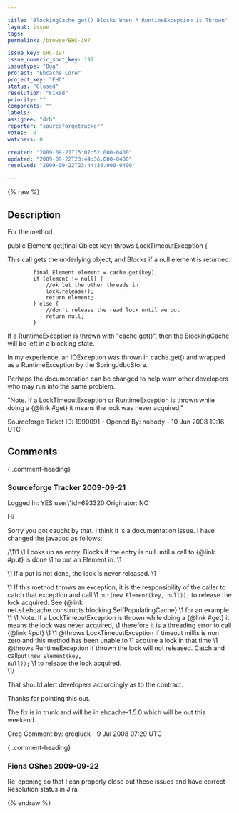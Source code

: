 ```yaml
---

title: "BlockingCache.get() Blocks When A RuntimeException is Thrown"
layout: issue
tags: 
permalink: /browse/EHC-197

issue_key: EHC-197
issue_numeric_sort_key: 197
issuetype: "Bug"
project: "Ehcache Core"
project_key: "EHC"
status: "Closed"
resolution: "Fixed"
priority: ""
components: ""
labels: 
assignee: "drb"
reporter: "sourceforgetracker"
votes:  0
watchers: 0

created: "2009-09-21T15:07:52.000-0400"
updated: "2009-09-22T23:44:36.000-0400"
resolved: "2009-09-22T23:44:36.000-0400"

---
```




{% raw %}



## Description

<div markdown="1" class="description">

For the method 

public Element get(final Object key) throws LockTimeoutException {

This call gets the underlying object, and Blocks if a null element is returned.

            final Element element = cache.get(key);
            if (element != null) {
                //ok let the other threads in
                lock.release();
                return element;
            } else {
                //don't release the read lock until we put
                return null;
            }

If a RuntimeException is thrown with "cache.get()", then the BlockingCache will be left in a blocking state. 

In my experience, an IOException was thrown in cache.get() and wrapped as a RuntimeException by the SpringJdbcStore. 

Perhaps the documentation can be changed to help warn other developers who may run into the same problem.

"Note. If a LockTimeoutException or RuntimeException is thrown while doing a {@link #get} it means the lock was never acquired,"

Sourceforge Ticket ID: 1990091 - Opened By: nobody - 10 Jun 2008 19:16 UTC

</div>

## Comments


{:.comment-heading}
### **Sourceforge Tracker** <span class="date">2009-09-21</span>

<div markdown="1" class="comment">

Logged In: YES 
user\1id=693320
Originator: NO

Hi

Sorry you got caught by that. I think it is a documentation issue. I have changed the javadoc as follows:

/\1\1
     \1 Looks up an entry.  Blocks if the entry is null until a call to {@link #put} is done
     \1 to put an Element in.
     \1 <p/>
     \1 If a put is not done, the lock is never released.
     \1 <p/>
     \1 If this method throws an exception, it is the responsibility of the caller to catch that exception and call 
     \1 <code>put(new Element(key, null));</code> to release the lock acquired. See {@link net.sf.ehcache.constructs.blocking.SelfPopulatingCache}
     \1 for an example.
     \1 
     \1 Note. If a LockTimeoutException is thrown while doing a {@link #get} it means the lock was never acquired,
     \1 therefore it is a threading error to call {@link #put}
     \1
     \1 @throws LockTimeoutException if timeout millis is non zero and this method has been unable to
     \1                              acquire a lock in that time
     \1 @throws RuntimeException if thrown the lock will not released. Catch and call<code>put(new Element(key, null));</code> 
     \1 to release the lock acquired.    
     \1/

That should alert developers accordingly as to the contract.

Thanks for pointing this out.

The fix is in trunk and will be in ehcache-1.5.0 which will be out this weekend.

Greg
Comment by: gregluck - 9 Jul 2008 07:29 UTC

</div>


{:.comment-heading}
### **Fiona OShea** <span class="date">2009-09-22</span>

<div markdown="1" class="comment">

Re-opening so that I can properly close out these issues and have correct Resolution status in Jira

</div>



{% endraw %}
